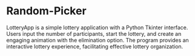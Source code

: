 # Random-Picker
LotteryApp is a simple lottery application with a Python Tkinter interface. Users input the number of participants, start the lottery, and create an engaging animation with the elimination option. The program provides an interactive lottery experience, facilitating effective lottery organization.
